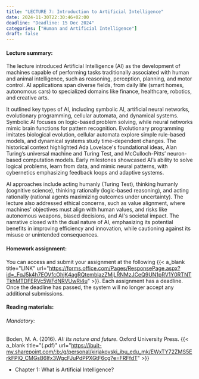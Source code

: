 ```yaml
---
title: "LECTURE 7: Introduction to Artificial Intelligence"
date: 2024-11-30T22:30:46+02:00
deadline: "Deadline: 15 Dec 2024"
categories: ["Human and Artificial Intelligence"]
draft: false
---
```


#### Lecture summary:

The lecture introduced Artificial Intelligence (AI) as the development of machines capable of performing tasks traditionally associated with human and animal intelligence, such as reasoning, perception, planning, and motor control. AI applications span diverse fields, from daily life (smart homes, autonomous cars) to specialized domains like finance, healthcare, robotics, and creative arts.

It outlined key types of AI, including symbolic AI, artificial neural networks, evolutionary programming, cellular automata, and dynamical systems. Symbolic AI focuses on logic-based problem solving, while neural networks mimic brain functions for pattern recognition. Evolutionary programming imitates biological evolution, cellular automata explore simple rule-based models, and dynamical systems study time-dependent changes. The historical context highlighted Ada Lovelace's foundational ideas, Alan Turing’s universal machine and Turing Test, and McCulloch-Pitts’ neuron-based computation models. Early milestones showcased AI’s ability to solve logical problems, learn from data, and mimic neural patterns, with cybernetics emphasizing feedback loops and adaptive systems.

AI approaches include acting humanly (Turing Test), thinking humanly (cognitive science), thinking rationally (logic-based reasoning), and acting rationally (rational agents maximizing outcomes under uncertainty). The lecture also addressed ethical concerns, such as value alignment, where machines’ objectives must align with human values, and risks like autonomous weapons, biased decisions, and AI's societal impact. The narrative closed with the dual nature of AI, emphasizing its potential benefits in improving efficiency and innovation, while cautioning against its misuse or unintended consequences.

#### Homework assignment:

You can access and submit your assignment at the following {{< a_blank title="LINK" url="https://forms.office.com/Pages/ResponsePage.aspx?id=_FqJ5k4h7EOVfcOhjK4agRQtemblazZMjLRNMzJCeQ9UN1pRV1Y0RTNTTkhMTDFERVc5WFdNRVUwRi4u" >}}. Each assignment has a deadline. Once the deadline has passed, the system will no longer accept any additional submissions.

#### Reading materials:

###### Mandatory:

<!-- Haier, R. J., Colom Marañón, R., & Hunt, E. B. (2024). *The science of human intelligence* (2nd ed.). Cambridge University press. {{< a_blank title="(.pdf)" url="https://ibuit-my.sharepoint.com/:b:/g/personal/kirjakovski_ibu_edu_mk/EcEXuBAPDuZGgPqaK9ehxEABHvAfva5S9L5IwSvWRpR5nA?e=yHHw3d" >}}

* Chapter 5: Intelligence and the Brain
* Chapter 6: The Genetic Basis of Intelligence-->

<!-- Optional: -->

Boden, M. A. (2016). *AI: Its nature and future.* Oxford University Press. {{< a_blank title="(.pdf)" url="https://ibuit-my.sharepoint.com/:b:/g/personal/kirjakovski_ibu_edu_mk/EWxTY72ZMS5ErkFPlQ_CMGsB6Ifx3WgcFJuPdPPXGtF6cg?e=FRFfdT" >}}

* Chapter 1: What is Artificial Intelligence?
